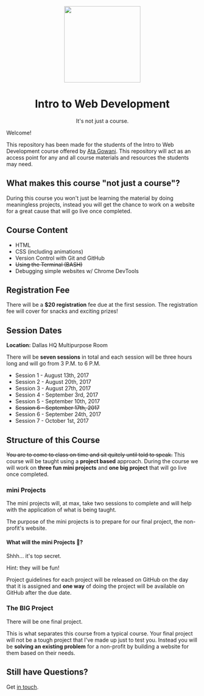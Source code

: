 <p align="center"><img src="https://raw.githubusercontent.com/ITWD/ITWD/master/.github/logo-dark.png" height="200"><p>
<h1 align="center">Intro to Web Development</h1>
<p align="center">It's not just a course.</p>

Welcome!

This repository has been made for the students of the Intro to Web Development course offered by [Ata Gowani](http://www.atagowani.com). This repository will act as an access point for any and all course materials and resources the students may need.

## What makes this course "not just a course"?

During this course you won't just be learning the material by doing meaningless projects, instead you will get the chance to work on a website for a great cause that will go live once completed.

## Course Content

* HTML
* CSS (including animations)
* Version Control with Git and GitHub
* ~~Using the Terminal (BASH)~~
* Debugging simple websites w/ Chrome DevTools

## Registration Fee

There will be a **$20 registration** fee due at the first session. The registration fee will cover for snacks and exciting prizes!

## Session Dates

**Location:** Dallas HQ Multipurpose Room

There will be **seven sessions** in total and each session will be three hours long and will go from 3 P.M. to 6 P.M.

* Session 1 - August 13th, 2017
* Session 2 - August 20th, 2017
* Session 3 - August 27th, 2017
* Session 4 - September 3rd, 2017
* Session 5 - September 10th, 2017
* ~~Session 6 - September 17th, 2017~~
* Session 6 - September 24th, 2017
* Session 7 - October 1st, 2017

## Structure of this Course

~~You are to come to class on time and sit quitely until told to speak.~~ 
This course will be taught using a **project based** approach. During the course we will work on **three fun mini projects** and **one big project** that will go live once completed.

### mini Projects

The mini projects will, at max, take two sessions to complete and will help with the application of what is being taught.

The purpose of the mini projects is to prepare for our final project, the non-profit's website.

#### What will the mini Projects :honeybee:?

Shhh... it's top secret.

Hint: they will be fun!

Project guidelines for each project will be released on GitHub on the day that it is assigned and **one way** of doing the project will be available on GitHub after the due date.

### The BIG Project

There will be one final project.

This is what separates this course from a typical course. Your final project will not be a tough project that I've made up just to test you. Instead you will be **solving an existing problem** for a non-profit by building a website for them based on their needs.

## Still have Questions?

Get [in touch](mailto:atagowani@gmail.com).
